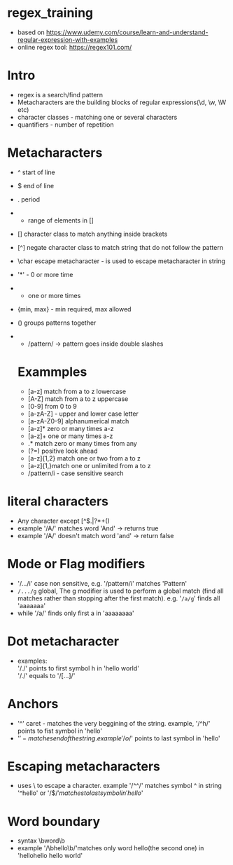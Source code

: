 # regex_training
* based on https://www.udemy.com/course/learn-and-understand-regular-expression-with-examples
* online regex tool: https://regex101.com/
  
# Intro
* regex is a search/find pattern
* Metacharacters are the building blocks of regular expressions(\d, \w, \W etc)
* character classes - matching one or several characters
* quantifiers - number of repetition

# Metacharacters
* ^ start of line
* $ end of line
* . period
* - range of elements in []
* [] character class to match anything inside brackets
* [^] negate character class to match string that do not follow the pattern
* \char escape metacharacter - is used to escape metacharacter in string
* '*' - 0 or more time
* +  one or more times
* {min, max} - min required, max allowed
* () groups patterns together
* * /pattern/ -> pattern goes inside double slashes
  
  # Exammples
  * [a-z] match from a to z lowercase
  * [A-Z] match from a to z uppercase
  * [0-9] from 0 to 9
  * [a-zA-Z] - upper and lower case letter
  * [a-zA-Z0-9] alphanumerical match
  * [a-z]* zero or many times a-z
  * [a-z]+ one or many times a-z
  * .* match zero or many times from any
  * (?=) positive look ahead
  * [a-z]{1,2} match one or two from a to z
  * [a-z]{1,}match one or unlimited from a to z
  * /pattern/i - case sensitive search

# literal characters
* Any character except [\^$.|?*+()
* example '/A/' matches word 'And' -> returns true
* example '/A/' doesn't match word 'and' -> return false

# Mode or Flag modifiers
* '/.../i' case non sensitive, e.g.  '/pattern/i' matches 'Pattern'
* `/.../g` global, The g modifier is used to perform a global match (find all matches rather than stopping after the first match).  e.g.  '`/a/g`' finds all  'aaaaaaa'
* while '/a/' finds only first a in 'aaaaaaaa'

# Dot metacharacter
* examples:  
  '/./' points to first symbol h in 'hello world'  
  '/./' equals to '/[...]/'

# Anchors
* '^' caret - matches the very beggining of the string. example, '/^h/' points to fist symbol in 'hello'
* '$' - matches end of the string. example '/o$/' points to last symbol in 'hello'

# Escaping metacharacters
* uses \ to escape a character. example '/^\^/' matches symbol ^ in string '^hello' or '/\$$/' matches to last symbol in 'hello$'

# Word boundary
* syntax \bword\b
* example '/\bhello\b/'matches only word hello(the second one) in 'hellohello hello world'